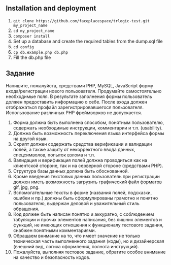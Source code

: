 
## Installation and deployment

1. `git clone https://github.com/faceplacespace/trlogic-test.git my_project_name`
2. `cd my_project_name`
3. `composer install`
4. Set up a database and create the required tables from the dump.sql file
5. `cd config`
6. `cp db.example.php db.php`
7. Fill the db.php file

## Задание

Напишите, пожалуйста, средствами PHP, MySQL, JavaScript форму
входа/регистрации нового пользователя. Продумайте самостоятельно
необходимые поля. В результате заполнения формы пользователь должен
предоставить информацию о себе. После входа должен отображаться профайл
зарегистрировавшегося пользователя. Использование различных PHP
фреймворков не допускается.

1. Форма должна быть выполнена способом, понятным пользователю,
содержать необходимые инструкции, комментарии и т.п. (usability).
2. Должна быть возможность переключения языка интерфейса формы на другой
язык.
3. Скрипт должен содержать средства верификации и валидации полей, а
также защиту от некорректного ввода данных, спецсимволов, попыток взлома
и т.п.
4. Валидация и верификация полей должна проводиться как на клиентской
стороне, так и на серверной стороне (средствами PHP).
5. Структура базы данных должна быть обоснованной.
6. Кроме введения текстовых данных пользователь при регистрации должен
иметь возможность загрузить графический файл форматов gif, jpg, png.
7. Вспомогательные тексты в форме (названия полей, подсказки, ошибки и
пр.) должны быть сформулированы грамотно и понятно пользователю,
выдержан деловой и уважительный стиль обращения.
8. Код должен быть написан понятно и аккуратно, с соблюдением табуляции
и прочих элементов написания, без лишних элементов и функций, не имеющих
отношения к функционалу тестового задания, снабжен понятными
комментариями.
9. Обращаем внимание на то, что имеет значение не только техническая
часть выполненного задания (коды), но и дизайнерская (внешний вид,
логика оформления, полнота инструкций).
10. Пожалуйста, выполняя тестовое задание, обратите особое внимание на
качество и безопасность кодов.
